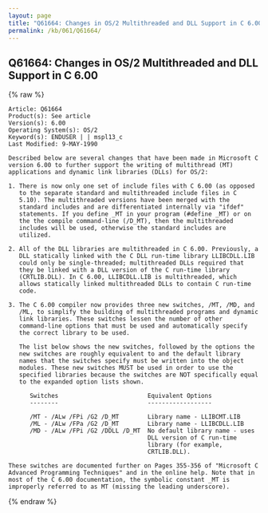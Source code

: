 ```yaml
---
layout: page
title: "Q61664: Changes in OS/2 Multithreaded and DLL Support in C 6.00"
permalink: /kb/061/Q61664/
---
```


## Q61664: Changes in OS/2 Multithreaded and DLL Support in C 6.00

{% raw %}

	Article: Q61664
	Product(s): See article
	Version(s): 6.00
	Operating System(s): OS/2
	Keyword(s): ENDUSER | | mspl13_c
	Last Modified: 9-MAY-1990
	
	Described below are several changes that have been made in Microsoft C
	version 6.00 to further support the writing of multithread (MT)
	applications and dynamic link libraries (DLLs) for OS/2:
	
	1. There is now only one set of include files with C 6.00 (as opposed
	   to the separate standard and multithreaded include files in C
	   5.10). The multithreaded versions have been merged with the
	   standard includes and are differentiated internally via "ifdef"
	   statements. If you define _MT in your program (#define _MT) or on
	   the the compile command-line (/D_MT), then the multithreaded
	   includes will be used, otherwise the standard includes are
	   utilized.
	
	2. All of the DLL libraries are multithreaded in C 6.00. Previously, a
	   DLL statically linked with the C DLL run-time library LLIBCDLL.LIB
	   could only be single-threaded; multithreaded DLLs required that
	   they be linked with a DLL version of the C run-time library
	   (CRTLIB.DLL). In C 6.00, LLIBCDLL.LIB is multithreaded, which
	   allows statically linked multithreaded DLLs to contain C run-time
	   code.
	
	3. The C 6.00 compiler now provides three new switches, /MT, /MD, and
	   /ML, to simplify the building of multithreaded programs and dynamic
	   link libraries. These switches lessen the number of other
	   command-line options that must be used and automatically specify
	   the correct library to be used.
	
	   The list below shows the new switches, followed by the options the
	   new switches are roughly equivalent to and the default library
	   names that the switches specify must be written into the object
	   modules. These new switches MUST be used in order to use the
	   specified libraries because the switches are NOT specifically equal
	   to the expanded option lists shown.
	
	      Switches                         Equivalent Options
	      --------                         ------------------
	
	      /MT - /ALw /FPi /G2 /D_MT        Library name - LLIBCMT.LIB
	      /ML - /ALw /FPa /G2 /D_MT        Library name - LLIBCDLL.LIB
	      /MD - /ALw /FPi /G2 /DDLL /D_MT  No default library name - uses
	                                       DLL version of C run-time
	                                       library (for example,
	                                       CRTLIB.DLL).
	
	These switches are documented further on Pages 355-356 of "Microsoft C
	Advanced Programming Techniques" and in the online help. Note that in
	most of the C 6.00 documentation, the symbolic constant _MT is
	improperly referred to as MT (missing the leading underscore).

{% endraw %}
